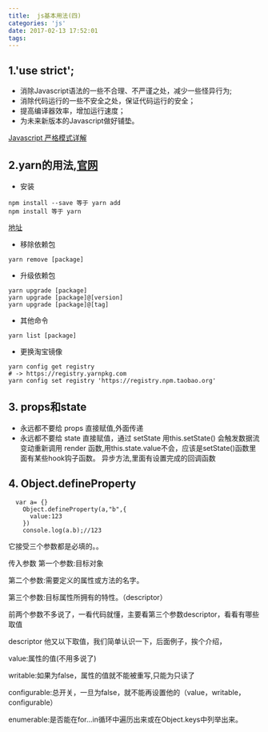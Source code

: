 ```yaml
---
title:  js基本用法(四)
categories: 'js'
date: 2017-02-13 17:52:01
tags:
---
```


## 1.'use strict';  
- 消除Javascript语法的一些不合理、不严谨之处，减少一些怪异行为;
- 消除代码运行的一些不安全之处，保证代码运行的安全；
- 提高编译器效率，增加运行速度；
- 为未来新版本的Javascript做好铺垫。

[Javascript 严格模式详解](http://www.ruanyifeng.com/blog/2013/01/javascript_strict_mode.html)

## 2.yarn的用法,[官网](https://yarnpkg.com/zh-Hans/docs/usage)

- 安装
```
npm install --save 等于 yarn add
npm install 等于 yarn 
```

[地址](https://shenbao.github.io/ishehui/html/%E6%9D%82%E8%B0%88/Facebook%20%E5%BC%80%E6%BA%90%E7%9A%84%20Yarn%20%E6%96%B0%E5%9E%8B%E5%8C%85%E7%AE%A1%E7%90%86%E5%B7%A5%E5%85%B7.html)

- 移除依赖包

```
yarn remove [package]
```

- 升级依赖包

```
yarn upgrade [package]
yarn upgrade [package]@[version]
yarn upgrade [package]@[tag]
```

- 其他命令

```
yarn list [package]
```

- 更换淘宝镜像

```
yarn config get registry
# -> https://registry.yarnpkg.com
yarn config set registry 'https://registry.npm.taobao.org'
```

## 3. props和state

- 永远都不要给 props 直接赋值,外面传递
- 永远都不要给 state 直接赋值，通过 setState
用this.setState() 会触发数据流变动重新调用 render 函数,用this.state.value不会，应该是setState()函数里面有某些hook钩子函数。
异步方法,里面有设置完成的回调函数

## 4. Object.defineProperty

```
  var a= {}
    Object.defineProperty(a,"b",{
      value:123
    })
    console.log(a.b);//123
```
它接受三个参数都是必填的。。

传入参数
第一个参数:目标对象

第二个参数:需要定义的属性或方法的名字。

第三个参数:目标属性所拥有的特性。（descriptor）

前两个参数不多说了，一看代码就懂，主要看第三个参数descriptor，看看有哪些取值

descriptor
他又以下取值，我们简单认识一下，后面例子，挨个介绍，

value:属性的值(不用多说了)

writable:如果为false，属性的值就不能被重写,只能为只读了

configurable:总开关，一旦为false，就不能再设置他的（value，writable，configurable）

enumerable:是否能在for...in循环中遍历出来或在Object.keys中列举出来。
